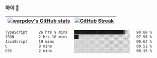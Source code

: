 
### 하이 👋
[![warpdev's GitHub stats](https://github-readme-stats.vercel.app/api?username=warpdev&show_icons=true&theme=vue-dark)](#) |[![GitHub Streak](https://github-readme-streak-stats.herokuapp.com/?user=warpdev&theme=dark)](#)
--- | --- |
<!--START_SECTION:waka-->

```txt
TypeScript     26 hrs 9 mins   ██████████████████████▓░░   90.88 %
JSON           2 hrs 10 mins   ██░░░░░░░░░░░░░░░░░░░░░░░   07.56 %
JavaScript     10 mins         ░░░░░░░░░░░░░░░░░░░░░░░░░   00.62 %
C              8 mins          ░░░░░░░░░░░░░░░░░░░░░░░░░   00.51 %
CSS            2 mins          ░░░░░░░░░░░░░░░░░░░░░░░░░   00.15 %
```

<!--END_SECTION:waka-->

<!--
**warpdev/warpdev** is a ✨ _special_ ✨ repository because its `README.md` (this file) appears on your GitHub profile.

Here are some ideas to get you started:

- 🔭 I’m currently working on ...
- 🌱 I’m currently learning ...
- 👯 I’m looking to collaborate on ...
- 🤔 I’m looking for help with ...
- 💬 Ask me about ...
- 📫 How to reach me: ...
- 😄 Pronouns: ...
- ⚡ Fun fact: ...
-->

